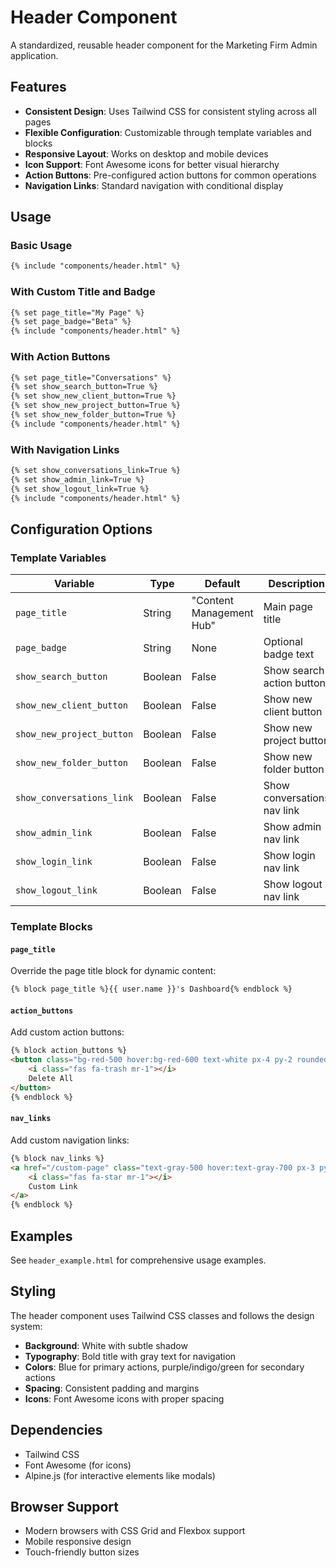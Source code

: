 # Header Component

A standardized, reusable header component for the Marketing Firm Admin application.

## Features

- **Consistent Design**: Uses Tailwind CSS for consistent styling across all pages
- **Flexible Configuration**: Customizable through template variables and blocks
- **Responsive Layout**: Works on desktop and mobile devices
- **Icon Support**: Font Awesome icons for better visual hierarchy
- **Action Buttons**: Pre-configured action buttons for common operations
- **Navigation Links**: Standard navigation with conditional display

## Usage

### Basic Usage

```html
{% include "components/header.html" %}
```

### With Custom Title and Badge

```html
{% set page_title="My Page" %}
{% set page_badge="Beta" %}
{% include "components/header.html" %}
```

### With Action Buttons

```html
{% set page_title="Conversations" %}
{% set show_search_button=True %}
{% set show_new_client_button=True %}
{% set show_new_project_button=True %}
{% set show_new_folder_button=True %}
{% include "components/header.html" %}
```

### With Navigation Links

```html
{% set show_conversations_link=True %}
{% set show_admin_link=True %}
{% set show_logout_link=True %}
{% include "components/header.html" %}
```

## Configuration Options

### Template Variables

| Variable | Type | Default | Description |
|----------|------|---------|-------------|
| `page_title` | String | "Content Management Hub" | Main page title |
| `page_badge` | String | None | Optional badge text |
| `show_search_button` | Boolean | False | Show search action button |
| `show_new_client_button` | Boolean | False | Show new client button |
| `show_new_project_button` | Boolean | False | Show new project button |
| `show_new_folder_button` | Boolean | False | Show new folder button |
| `show_conversations_link` | Boolean | False | Show conversations nav link |
| `show_admin_link` | Boolean | False | Show admin nav link |
| `show_login_link` | Boolean | False | Show login nav link |
| `show_logout_link` | Boolean | False | Show logout nav link |

### Template Blocks

#### `page_title`
Override the page title block for dynamic content:

```html
{% block page_title %}{{ user.name }}'s Dashboard{% endblock %}
```

#### `action_buttons`
Add custom action buttons:

```html
{% block action_buttons %}
<button class="bg-red-500 hover:bg-red-600 text-white px-4 py-2 rounded-md text-sm font-medium">
    <i class="fas fa-trash mr-1"></i>
    Delete All
</button>
{% endblock %}
```

#### `nav_links`
Add custom navigation links:

```html
{% block nav_links %}
<a href="/custom-page" class="text-gray-500 hover:text-gray-700 px-3 py-2 rounded-md text-sm font-medium">
    <i class="fas fa-star mr-1"></i>
    Custom Link
</a>
{% endblock %}
```

## Examples

See `header_example.html` for comprehensive usage examples.

## Styling

The header component uses Tailwind CSS classes and follows the design system:

- **Background**: White with subtle shadow
- **Typography**: Bold title with gray text for navigation
- **Colors**: Blue for primary actions, purple/indigo/green for secondary actions
- **Spacing**: Consistent padding and margins
- **Icons**: Font Awesome icons with proper spacing

## Dependencies

- Tailwind CSS
- Font Awesome (for icons)
- Alpine.js (for interactive elements like modals)

## Browser Support

- Modern browsers with CSS Grid and Flexbox support
- Mobile responsive design
- Touch-friendly button sizes
